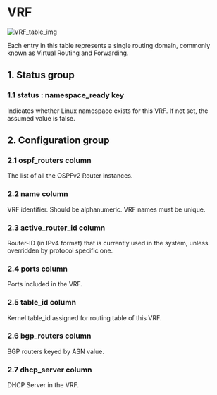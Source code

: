 # VRF

![VRF_table_img](http://www.plantuml.com/plantuml/img/XL9DRy8m3BtdLqISXZJ-0Qhu4kp0K5MwNICJh58H6XIxC3JjlwzHbwrYMvDJOZy_E-zvGWoEwvCHPz17A50ECcjPvh0pI0FvBcHpj04Y-JnVJrToF9OF-QCfYmCN3h4QoYJfW3BKjQFoWcg3RtomvsY1hHbZeEsD64ynr2PFrPJ8wXAuj5KC_h98rKm3iLfQTmMtHwUsw2xeOfMBftcgCZHmYuw4JMPdeuopLKFuln8VGdGwzmtPmbwpPLywjOx_pelMvD4eyHp2y_XxfwtuxV0zsjEBUpC2gADT2BKV3wyUMmBaHwqG-LgGyFoMFGJ41AkzN_DF)

Each entry in this table represents a single routing domain, commonly known as
Virtual Routing and Forwarding.

## 1. Status group

### 1.1 status : namespace_ready key

Indicates whether Linux namespace exists for this VRF. If not set, the assumed
value is false.

## 2. Configuration group

### 2.1 ospf_routers column

The list of all the OSPFv2 Router instances.

### 2.2 name column

VRF identifier. Should be alphanumeric. VRF names must be unique.

### 2.3 active_router_id column

Router-ID (in IPv4 format) that is currently used in the system, unless
overridden by protocol specific one.

### 2.4 ports column

Ports included in the VRF.

### 2.5 table_id column

Kernel table_id assigned for routing table of this VRF.

### 2.6 bgp_routers column

BGP routers keyed by ASN value.

### 2.7 dhcp_server column

DHCP Server in the VRF.

